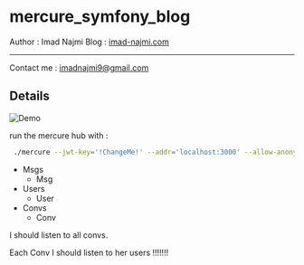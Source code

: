 # mercure_symfony_blog

Author : Imad Najmi
Blog : [imad-najmi.com](https://najmi-imad.com)
___
Contact me : imadnajmi9@gmail.com

## Details

![Demo](/home/chemime/Desktop/Python/django/trainingapp/frontend/public/imgs/mercure_demo.png)

run the mercure hub with : 
```bash
 ./mercure --jwt-key='!ChangeMe!' --addr='localhost:3000' --allow-anonymous --cors-allowed-origins='http://localhost:8000'
```


- Msgs
    - Msg
- Users
    - User
- Convs
    - Conv



I should listen to all convs.


Each Conv I should listen to her users !!!!!!!